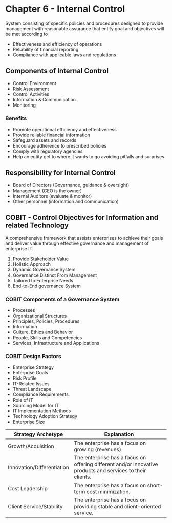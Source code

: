 # Chapter 6 - Internal Control

System consisting of specific policies and procedures designed to provide management with reasonable assurance that entity goal and objectives will be met according to

- Effectiveness and efficiency of operations
- Reliability of financial reporting
- Compliance with applicable laws and regulations

## Components of Internal Control

- Control Environment
- Risk Assessment
- Control Activities
- Information & Communication
- Monitoring

### Benefits

- Promote operational efficiency and effectiveness
- Provide reliable financial information
- Safeguard assets and records
- Encourage adherence to prescribed policies
- Comply with regulatory agencies
- Help an entity get to where it wants to go avoiding pitfalls and surprises

## Responsibility for Internal Control

- Board of Directors (Governance, guidance & oversight)
- Management (CEO is the owner)
- Internal Auditors (evaluate & monitor)
- Other personnel (information and communication)

## COBIT - Control Objectives for Information and related Technology

A comprehensive framework that assists enterprises to achieve their goals and deliver value through effective governance and management of enterprise IT.

1. Provide Stakeholder Value
2. Holistic Approach
3. Dynamic Governance System
4. Governance Distinct From Management
5. Tailored to Enterprise Needs
6. End-to-End governance System

### COBIT Components of a Governance System

- Processes
- Organizational Structures
- Principles, Policies, Procedures
- Information
- Culture, Ethics and Behavior
- People, Skills and Competencies
- Services, Infrastructure and Applications

### COBIT Design Factors

- Enterprise Strategy
- Enterprise Goals
- Risk Profile
- IT-Related Issues
- Threat Landscape
- Compliance Requirements
- Role of IT
- Sourcing Model for IT
- IT Implementation Methods
- Technology Adoption Strategy
- Enterprise Size

| Strategy Archetype         | Explanation                                                                                                |
| -------------------------- | ---------------------------------------------------------------------------------------------------------- |
| Growth/Acquisition         | The enterprise has a focus on growing (revenues)                                                           |
| Innovation/Differentiation | The enterprise has a focus on offering different and/or innovative products and services to their clients. |
| Cost Leadership            | The enterprise has a focus on short-term cost minimization.                                                |
| Client Service/Stability   | The enterprise has a focus on providing stable and client-oriented service.                                |
